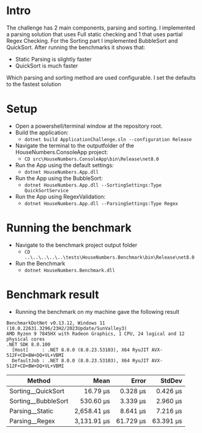 # Intro
The challenge has 2 main components, parsing and sorting. I implemented a parsing solution that
uses Full static checking and 1 that uses partial Regex Checking. For the Sorting part I implemented
BubbleSort and QuickSort. After running the benchmarks it shows that:
- Static Parsing is slightly faster
- QuickSort is much faster

Which parsing and sorting method are used configurable. I set the defaults to the fastest solution

# Setup
- Open a powershell/terminal window at the repository root.
- Build the application:
    - ```dotnet build ApplicationChallenge.sln --configuration Release``` 
- Navigate the terminal to the outputfolder of the HouseNumbers.ConsoleApp project:
    - ```CD src\HouseNumbers.ConsoleApp\bin\Release\net8.0```
- Run the App using the default settings:
    - ```dotnet HouseNumbers.App.dll```
- Run the App using the BubbleSort: 
    - ```dotnet HouseNumbers.App.dll --SortingSettings:Type QuickSortService```
- Run the App using RegexValidation:
    - ```dotnet HouseNumbers.App.dll --ParsingSettings:Type Regex```

# Running the benchmark
- Navigate to the benchmark project output folder
    - ```CD ..\..\..\..\..\tests\HouseNumbers.Benchmark\bin\Release\net8.0```
- Run the Benchmark
    - ```dotnet HouseNumbers.Benchmark.dll```

# Benchmark result
- Running the benchmark on my machine gave the following result
```
BenchmarkDotNet v0.13.12, Windows 11 (10.0.22631.3296/23H2/2023Update/SunValley3)
AMD Ryzen 9 7845HX with Radeon Graphics, 1 CPU, 24 logical and 12 physical cores
.NET SDK 8.0.100
  [Host]     : .NET 8.0.0 (8.0.23.53103), X64 RyuJIT AVX-512F+CD+BW+DQ+VL+VBMI
  DefaultJob : .NET 8.0.0 (8.0.23.53103), X64 RyuJIT AVX-512F+CD+BW+DQ+VL+VBMI
```
| Method              | Mean        | Error     | StdDev    |
|-------------------- |------------:|----------:|----------:|
| Sorting__QuickSort  |    16.79 μs |  0.328 μs |  0.426 μs |
| Sorting__BubbleSort |   530.60 μs |  3.339 μs |  2.960 μs |
| Parsing__Static     | 2,658.41 μs |  8.641 μs |  7.216 μs |
| Parsing__Regex      | 3,131.91 μs | 61.729 μs | 63.391 μs |
